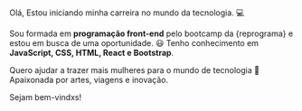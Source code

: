  Olá, 
 Estou iniciando minha carreira no mundo da tecnologia. :computer:
 
 Sou formada em <strong>programação front-end</strong> pelo bootcamp da {reprograma} e estou em busca de uma oportunidade. :smiley:
 Tenho conhecimento em <strong>JavaScript, CSS, HTML, React e Bootstrap</strong>.
 
 Quero ajudar a trazer mais mulheres para o mundo de tecnologia :woman:
 Apaixonada por artes, viagens e inovação.
 
 Sejam bem-vindxs!
 
 
 
